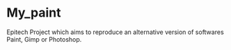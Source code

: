 # My_paint
Epitech Project which aims to reproduce an alternative version of softwares Paint, Gimp or Photoshop.

